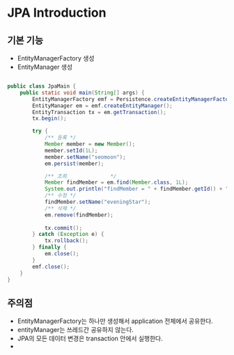 # JPA Introduction
## 기본 기능
* EntityManagerFactory 생성
* EntityManager 생성

```java

public class JpaMain {
    public static void main(String[] args) {
        EntityManagerFactory emf = Persistence.createEntityManagerFactory("hello");
        EntityManager em = emf.createEntityManager();
        EntityTransaction tx = em.getTransaction();
        tx.begin();

        try {
            /** 등록 */
            Member member = new Member();
            member.setId(1L);
            member.setName("seomoon");
            em.persist(member);

            /** 조희              */
            Member findMember = em.find(Member.class, 1L);
            System.out.println("findMember = " + findMember.getId() + ", name: " + findMember.getName());
            /** 수정 */
            findMember.setName("eveningStar");
            /** 삭제 */
            em.remove(findMember);
            
            tx.commit();
        } catch (Exception e) {
            tx.rollback();
        } finally {
            em.close();
        }
        emf.close();
    }
}
```
## 주의점
* EntityManagerFactory는 하나만 생성해서 application 전체에서 공유한다.
* entityManager는 쓰레드간 공유하지 않는다.
* JPA의 모든 데이터 변경은 transaction 안에서 실행한다.
* 
